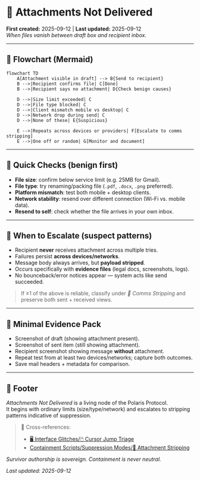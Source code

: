 # 📎 Attachments Not Delivered  
**First created:** 2025-09-12 | **Last updated:** 2025-09-12  
*When files vanish between draft box and recipient inbox.*  

---

## 🌳 Flowchart (Mermaid)

```mermaid
flowchart TD
    A[Attachment visible in draft] --> B{Send to recipient}
    B -->|Recipient confirms file| C[Done]
    B -->|Recipient says no attachment| D{Check benign causes}

    D -->|Size limit exceeded| C
    D -->|File type blocked| C
    D -->|Client mismatch mobile vs desktop| C
    D -->|Network drop during send| C
    D -->|None of these| E{Suspicious}

    E -->|Repeats across devices or providers| F[Escalate to comms stripping]
    E -->|One off or random| G[Monitor and document]
```

---

## 🧰 Quick Checks (benign first)
- **File size**: confirm below service limit (e.g. 25MB for Gmail).  
- **File type**: try renaming/packing file (`.pdf`, `.docx`, `.png` preferred).  
- **Platform mismatch**: test both mobile + desktop clients.  
- **Network stability**: resend over different connection (Wi-Fi vs. mobile data).  
- **Resend to self**: check whether the file arrives in your own inbox.  

---

## 🚩 When to Escalate (suspect patterns)
- Recipient **never** receives attachment across multiple tries.  
- Failures persist **across devices/networks**.  
- Message body always arrives, but **payload stripped**.  
- Occurs specifically with **evidence files** (legal docs, screenshots, logs).  
- No bounceback/error notices appear — system acts like send succeeded.  

> If ≥1 of the above is reliable, classify under *📎 Comms Stripping* and preserve both sent + received views.  

---

## 🧾 Minimal Evidence Pack
- Screenshot of draft (showing attachment present).  
- Screenshot of sent item (still showing attachment).  
- Recipient screenshot showing message **without** attachment.  
- Repeat test from at least two devices/networks; capture both outcomes.  
- Save mail headers + metadata for comparison.  

---

## 🏮 Footer  

*Attachments Not Delivered* is a living node of the Polaris Protocol.  
It begins with ordinary limits (size/type/network) and escalates to stripping patterns indicative of suppression.  

> 📡 Cross-references:  
> - [🖥 Interface Glitches/🖱 Cursor Jump Triage](../🖥_Interface_Glitches/🖱_cursor_jump_troubleshooting_flowchart.md)  
> - [Containment Scripts/Suppression Modes/📎 Attachment Stripping](../../Disruption_Kit/Containment_Scripts/Suppression_Modes/)  

*Survivor authorship is sovereign. Containment is never neutral.*  

_Last updated: 2025-09-12_
